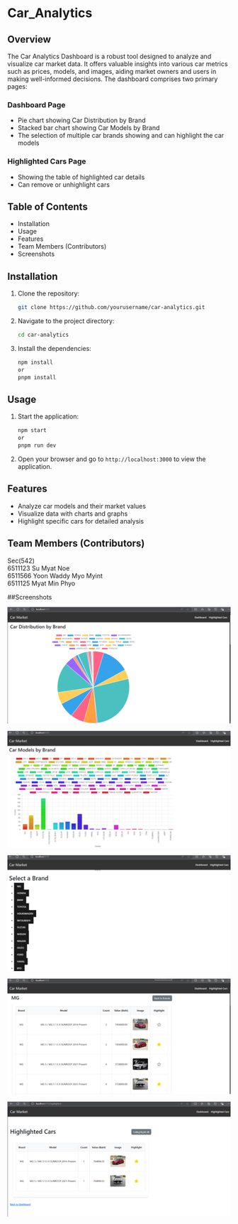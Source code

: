 # Car_Analytics 
## Overview
  The Car Analytics Dashboard is a robust tool designed to analyze and visualize car market data. It offers valuable insights into various car metrics such as prices, models, and images, aiding market owners and users in making well-informed decisions. The dashboard comprises two primary pages:

### Dashboard Page
- Pie chart showing Car Distribution by Brand
- Stacked bar chart showing Car Models by Brand
- The selection of multiple car brands showing and can highlight the car models

### Highlighted Cars Page
- Showing the table of highlighted car details
- Can remove or unhighlight cars

## Table of Contents
- Installation
- Usage
- Features
- Team Members (Contributors)
- Screenshots

## Installation
1. Clone the repository:
    ```bash
    git clone https://github.com/yourusername/car-analytics.git
    ```
2. Navigate to the project directory:
    ```bash
    cd car-analytics
    ```
3. Install the dependencies:
    ```bash
    npm install
    or
    pnpm install
    ```

## Usage
1. Start the application:
    ```bash
    npm start
    or
    pnpm run dev
    ```
2. Open your browser and go to `http://localhost:3000` to view the application.

## Features
- Analyze car models and their market values
- Visualize data with charts and graphs
- Highlight specific cars for detailed analysis


## Team Members (Contributors)
Sec(542)<br>
6511123 Su Myat Noe<br>
6511566 Yoon Waddy Myo Myint<br>
6511125 Myat Min Phyo<br>

##Screenshots

![img alt](https://github.com/Yoonlimin/Car-Analytics/blob/7e1d3698e0fa9a8f9f282803a9b68edb623e76be/screenshots/piechart.png)

![img alt](https://github.com/Yoonlimin/Car-Analytics/blob/ac28e1d41a6458c004acfa0c8ed034b1492598e8/screenshots/stackedBarChart.png)

![img alt](https://github.com/Yoonlimin/Car-Analytics/blob/8fbd80e0f0b3b832488de48eb941d3bd1bfc72b9/screenshots/CarBrandsSselection.png)

![img alt](https://github.com/Yoonlimin/Car-Analytics/blob/8fbd80e0f0b3b832488de48eb941d3bd1bfc72b9/screenshots/Highlighting_Cars.png)

![img alt](https://github.com/Yoonlimin/Car-Analytics/blob/8fbd80e0f0b3b832488de48eb941d3bd1bfc72b9/screenshots/HighlightedCars.png)








